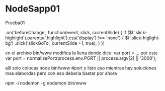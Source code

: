 # NodeSapp01
Prueba01


.on('beforeChange', function(event, slick, currentSlide) {
        if ($('.slick-highlight').parents('.highlight').css('display') !== 'none') {
          $('.slick-higlight-bg')
            .slick('slickGoTo', currentSlide +1, true);
        }
      })
	  
en el archivo bin/www modifica la liena donde dice: var port = ...
por este
var port = normalizePort(process.env.PORT || process.argv[2] || '3000');

alli solo colocas node bin/www #port y listo
eso mientras hay soluciones mas elabordas pero con eso deberia bastar por ahora

npm -i nodemon -g
nodemon bin/www
